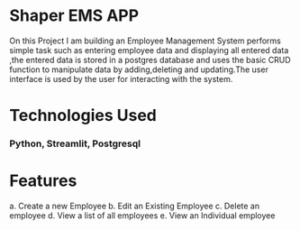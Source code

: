 # Shaper EMS APP

On this Project I am building an  Employee Management System performs simple task such as entering employee data and displaying all entered data ,the entered data is stored in a postgres database and uses the basic CRUD function to manipulate data by adding,deleting and updating.The user interface is used by the user for interacting with the system.

# Technologies Used

### Python, Streamlit, Postgresql


# Features

a. Create a new Employee
b. Edit an Existing Employee
c. Delete an employee
d. View a list of all employees
e. View an Individual employee
